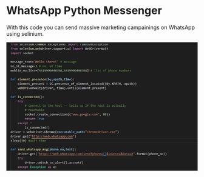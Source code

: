 # WhatsApp Python Messenger
 
With this code you can send massive marketing campainings on WhatsApp using selinium.

<div align=center>

![Image of main](https://github.com/mmtmn/WhatsApp_Python_Messenger/blob/master/README_image/README_image.png)

</div>
